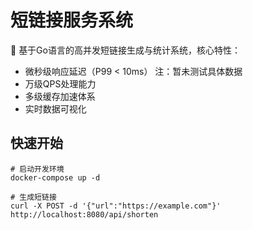 # 短链接服务系统

🚀 基于Go语言的高并发短链接生成与统计系统，核心特性：

- 微秒级响应延迟（P99 < 10ms） 注：暂未测试具体数据
- 万级QPS处理能力
- 多级缓存加速体系
- 实时数据可视化

## 快速开始
```bash[utils](utils)
# 启动开发环境
docker-compose up -d

# 生成短链接
curl -X POST -d '{"url":"https://example.com"}' http://localhost:8080/api/shorten